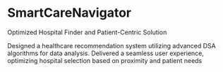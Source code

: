 # SmartCareNavigator
 Optimized Hospital Finder and Patient-Centric Solution
  
 Designed a healthcare recommendation system utilizing advanced DSA algorithms for data analysis.
 Delivered a seamless user experience, optimizing hospital selection based on proximity and patient needs
